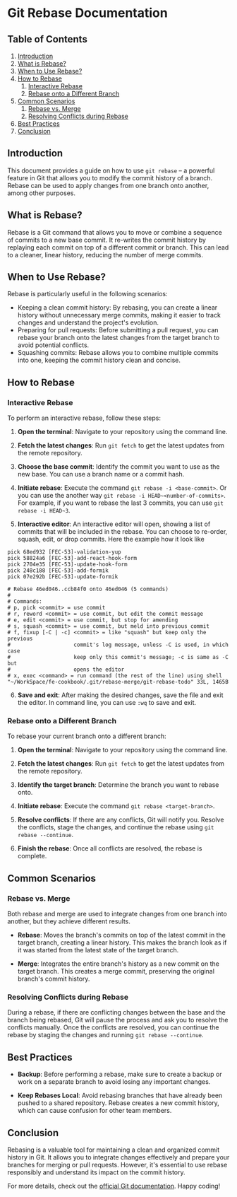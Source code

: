 # Git Rebase Documentation

## Table of Contents

1. [Introduction](#introduction)
2. [What is Rebase?](#what-is-rebase)
3. [When to Use Rebase?](#when-to-use-rebase)
4. [How to Rebase](#how-to-rebase)
    1. [Interactive Rebase](#interactive-rebase)
    2. [Rebase onto a Different Branch](#rebase-onto-a-different-branch)
5. [Common Scenarios](#common-scenarios)
    1. [Rebase vs. Merge](#rebase-vs-merge)
    2. [Resolving Conflicts during Rebase](#resolving-conflicts-during-rebase)
6. [Best Practices](#best-practices)
7. [Conclusion](#conclusion)

## Introduction

This document provides a guide on how to use `git rebase` – a powerful feature in Git that allows you to modify the commit history of a branch. Rebase can be used to apply changes from one branch onto another, among other purposes.

## What is Rebase?

Rebase is a Git command that allows you to move or combine a sequence of commits to a new base commit. It re-writes the commit history by replaying each commit on top of a different commit or branch. This can lead to a cleaner, linear history, reducing the number of merge commits.

## When to Use Rebase?

Rebase is particularly useful in the following scenarios:

- Keeping a clean commit history: By rebasing, you can create a linear history without unnecessary merge commits, making it easier to track changes and understand the project's evolution.
- Preparing for pull requests: Before submitting a pull request, you can rebase your branch onto the latest changes from the target branch to avoid potential conflicts.
- Squashing commits: Rebase allows you to combine multiple commits into one, keeping the commit history clean and concise.

## How to Rebase

### Interactive Rebase

To perform an interactive rebase, follow these steps:

1. **Open the terminal**: Navigate to your repository using the command line.

2. **Fetch the latest changes**: Run `git fetch` to get the latest updates from the remote repository.

3. **Choose the base commit**: Identify the commit you want to use as the new base. You can use a branch name or a commit hash.

4. **Initiate rebase**: Execute the command `git rebase -i <base-commit>`. Or you can use the another way `git rebase -i HEAD~<number-of-commits>`. For example, if you want to rebase the last 3 commits, you can use `git rebase -i HEAD~3`.

5. **Interactive editor**: An interactive editor will open, showing a list of commits that will be included in the rebase. You can choose to re-order, squash, edit, or drop commits. Here the example how it look like 
```
pick 68ed932 [FEC-53]-validation-yup
pick 58824a6 [FEC-53]-add-react-hook-form
pick 2704e35 [FEC-53]-update-hook-form
pick 248c188 [FEC-53]-add-formik
pick 07e292b [FEC-53]-update-formik

# Rebase 46ed046..ccb84f0 onto 46ed046 (5 commands)
#
# Commands:
# p, pick <commit> = use commit
# r, reword <commit> = use commit, but edit the commit message
# e, edit <commit> = use commit, but stop for amending
# s, squash <commit> = use commit, but meld into previous commit
# f, fixup [-C | -c] <commit> = like "squash" but keep only the previous
#                    commit's log message, unless -C is used, in which case
#                    keep only this commit's message; -c is same as -C but
#                    opens the editor
# x, exec <command> = run command (the rest of the line) using shell
"~/WorkSpace/fe-cookbook/.git/rebase-merge/git-rebase-todo" 33L, 1465B
```
6. **Save and exit**: After making the desired changes, save the file and exit the editor. In command line, you can use `:wq` to save and exit.

### Rebase onto a Different Branch

To rebase your current branch onto a different branch:

1. **Open the terminal**: Navigate to your repository using the command line.

2. **Fetch the latest changes**: Run `git fetch` to get the latest updates from the remote repository.

3. **Identify the target branch**: Determine the branch you want to rebase onto.

4. **Initiate rebase**: Execute the command `git rebase <target-branch>`.

5. **Resolve conflicts**: If there are any conflicts, Git will notify you. Resolve the conflicts, stage the changes, and continue the rebase using `git rebase --continue`.

6. **Finish the rebase**: Once all conflicts are resolved, the rebase is complete.

## Common Scenarios

### Rebase vs. Merge

Both rebase and merge are used to integrate changes from one branch into another, but they achieve different results.

- **Rebase**: Moves the branch's commits on top of the latest commit in the target branch, creating a linear history. This makes the branch look as if it was started from the latest state of the target branch.

- **Merge**: Integrates the entire branch's history as a new commit on the target branch. This creates a merge commit, preserving the original branch's commit history.

### Resolving Conflicts during Rebase

During a rebase, if there are conflicting changes between the base and the branch being rebased, Git will pause the process and ask you to resolve the conflicts manually. Once the conflicts are resolved, you can continue the rebase by staging the changes and running `git rebase --continue`.

## Best Practices

- **Backup**: Before performing a rebase, make sure to create a backup or work on a separate branch to avoid losing any important changes.

- **Keep Rebases Local**: Avoid rebasing branches that have already been pushed to a shared repository. Rebase creates a new commit history, which can cause confusion for other team members.

## Conclusion

Rebasing is a valuable tool for maintaining a clean and organized commit history in Git. It allows you to integrate changes effectively and prepare your branches for merging or pull requests. However, it's essential to use rebase responsibly and understand its impact on the commit history.

For more details, check out the [official Git documentation](https://git-scm.com/docs/git-rebase). Happy coding!

